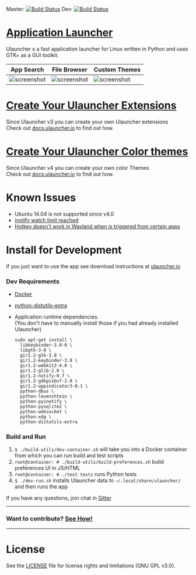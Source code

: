 Master: [![Build Status](https://travis-ci.org/Ulauncher/Ulauncher.svg?branch=master)](https://travis-ci.org/Ulauncher/Ulauncher)
Dev: [![Build Status](https://travis-ci.org/Ulauncher/Ulauncher.svg?branch=dev)](https://travis-ci.org/Ulauncher/Ulauncher)


[Application Launcher](http://ulauncher.io)
================================

Ulauncher s a fast application launcher for Linux written in Python and uses GTK+ as a GUI toolkit.

| App Search | File Browser | Custom Themes |
---|---|---
|![screenshot](http://i.imgur.com/8FpJLGG.png?1)|![screenshot](http://i.imgur.com/wJvXSmP.png?1)|![screenshot](http://i.imgur.com/2a4GCW7.png?1)|


[Create Your Ulauncher Extensions](http://docs.ulauncher.io/)
==============================================================

Since Ulauncher v3 you can create your own Ulauncher extensions  
Check out [docs.ulauncher.io](http://docs.ulauncher.io/) to find out how.

[Create Your Ulauncher Color themes](http://docs.ulauncher.io/en/latest/themes/themes.html)
==============================================================

Since Ulauncher v4 you can create your own color Themes  
Check out [docs.ulauncher.io](http://docs.ulauncher.io/en/latest/themes/themes.html) to find out how.


Known Issues
============

* Ubuntu 14.04 is not supported since v4.0
* [inotify watch limit reached](https://github.com/Ulauncher/Ulauncher/issues/51)
* [Hotkey doesn't work in Wayland when is triggered from certain apps](https://github.com/Ulauncher/Ulauncher/issues/183)


Install for Development
=======================

If you just want to use the app see download instructions at [ulauncher.io](http://ulauncher.io)

### Dev Requirements

* [Docker](https://docs.docker.com/engine/installation/)
* [python-distutils-extra](https://launchpad.net/python-distutils-extra)
* Application runtime dependencies.  
  (You don't have to manually install those if you had already installed Ulauncher)  
  
  ```
  sudo apt-get install \
    libkeybinder-3.0-0 \
    libgtk-3-0 \
    gir1.2-gtk-3.0 \
    gir1.2-keybinder-3.0 \
    gir1.2-webkit2-4.0 \
    gir1.2-glib-2.0 \
    gir1.2-notify-0.7 \
    gir1.2-gdkpixbuf-2.0 \
    gir1.2-appindicator3-0.1 \
    python-dbus \
    python-levenshtein \
    python-pyinotify \
    python-pysqlite2 \
    python-websocket \
    python-xdg \
    python-distutils-extra
  ```

### Build and Run
1. `$ ./build-utils/dev-container.sh` will take you into a Docker container from which you can run build and test scripts
2. `root@container: # ./build-utils/build-preferences.sh` build preferences UI in JS/HTML
3. `root@container: # ./test tests` runs Python tests
4. `$ ./dev-run.sh` installs Ulauncher data to `~/.local/share/ulauncher/` and then runs the app

If you have any questions, join chat in [Gitter](https://gitter.im/Ulauncher/General)

***
### Want to contribute? [See How!](https://github.com/Ulauncher/Ulauncher/wiki)
***

License
=======

See the [LICENSE](LICENSE) file for license rights and limitations (GNU GPL v3.0).
